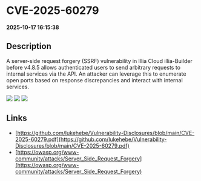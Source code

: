 # CVE-2025-60279

**2025-10-17 16:15:38**

## Description
A server-side request forgery (SSRF) vulnerability in Illia Cloud illia-Builder before v4.8.5 allows authenticated users to send arbitrary requests to internal services via the API. An attacker can leverage this to enumerate open ports based on response discrepancies and interact with internal services.

![](https://img.shields.io/static/v1?label=Score&message=9.6&color=red)
![](https://img.shields.io/static/v1?label=Severity&message=CRITICAL&color=red)
![](https://img.shields.io/static/v1?label=CWE&message=SSRF&color=green)

## Links
- [https://github.com/lukehebe/Vulnerability-Disclosures/blob/main/CVE-2025-60279.pdf](https://github.com/lukehebe/Vulnerability-Disclosures/blob/main/CVE-2025-60279.pdf)
- [https://owasp.org/www-community/attacks/Server_Side_Request_Forgery](https://owasp.org/www-community/attacks/Server_Side_Request_Forgery)
